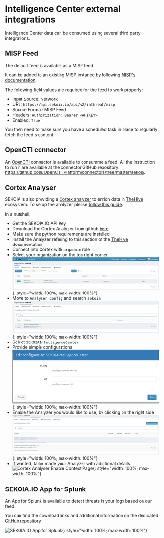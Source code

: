 # Intelligence Center external integrations

Intelligence Center data can be consumed using several third party integrations.

## MISP Feed

The default feed is available as a MISP feed.

It can be added to an existing MISP instance by following [MISP's documentation](https://www.circl.lu/doc/misp/managing-feeds/).

The following field values are required for the feed to work properly:

-   Input Source: Network
-   URL: `https://api.sekoia.io/api/v2/inthreat/misp`
-   Source Format: MISP Feed
-   Headers: `Authorization: Bearer <APIKEY>`
-   Enabled: `True`

You then need to make sure you have a scheduled task in place to regularly fetch the feed's content.

## OpenCTI connector

An [OpenCTI](https://www.opencti.io) connector is available to consumme a feed.
All the instruction to run it are available at the connector GitHub repository: https://github.com/OpenCTI-Platform/connectors/tree/master/sekoia.

## Cortex Analyser

SEKOIA is also providing a [Cortex analyzer](https://github.com/TheHive-Project/Cortex-Analyzers/tree/master/analyzers/SEKOIAIntelligenceCenter) to enrich data in [TheHive](https://thehive-project.org/) ecosystem.
To setup the analyzer please [follow this guide](https://github.com/TheHive-Project/CortexDocs/blob/master/analyzer_requirements.md).

In a nutshell:
- Get the SEKOIA.IO API Key
- Download the Cortex Analyzer from github [here](https://github.com/TheHive-Project/Cortex-Analyzers/tree/master/analyzers/SEKOIAIntelligenceCenter)
- Make sure the python requirements are installed
- Install the Analyzer refering to this section of the [TheHive](https://github.com/TheHive-Project/CortexDocs/blob/master/installation/install-guide.md#installation) documentation
- Connect into Cortex with `orgadmin` role
- Select your organization on the top right corner 
![Cortex Organisation Page](../assets/intelligence_center/organization.png){: style="width: 100%; max-width: 100%"}
- Move to `Analyser Config` and search `sekoia` 
![Cortex Analyser Config Page](../assets/intelligence_center/analyzer_config.png){: style="width: 100%; max-width: 100%"}
- Select `SEKOIAIntelligenceCenter`
- Provide simple configurations 
![Cortex Analyser Config API Page](../assets/intelligence_center/sekoia_api.png){: style="width: 100%; max-width: 100%"}
- Enable the Analyzer you would like to use, by clicking on the right side 
![Cortex Analyser Enable Page](../assets/intelligence_center/analyzer_activation.png){: style="width: 100%; max-width: 100%"}
- If wanted, tailor made your Analyzer with additional details
![Cortex Analyser Enable Context Page](../assets/intelligence_center/enable_config_context.png){: style="width: 100%; max-width: 100%"}


## SEKOIA.IO App for Splunk

An App for Splunk is available to detect threats in your logs based on our feed.

You can find the download links and additional information on the dedicated [GitHub repository](https://github.com/SEKOIA-IO/SEKOIA.IO-for-Splunk).

![SEKOIA.IO App for Splunk](../assets/intelligence_center/splunk.png){: style="width: 100%; max-width: 100%"}
